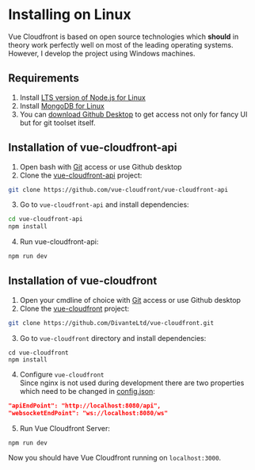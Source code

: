 # Installing on Linux
Vue Cloudfront is based on open source technologies which **should** in theory work perfectly well on most of the leading operating systems.
However, I develop the project using Windows machines.

## Requirements

1. Install [LTS version of Node.js for Linux](https://nodejs.org/en/download/package-manager/)
2. Install [MongoDB for Linux](https://docs.mongodb.com/manual/administration/install-on-linux/)
3. You can [download Github Desktop](https://desktop.github.com/) to get access not only for fancy UI but for git toolset itself.

## Installation of vue-cloudfront-api

1. Open bash with [Git](https://git-scm.com/download/win) access or use Github desktop
2. Clone the [vue-cloudfront-api](https://github.com/vue-cloudfront/vue-cloudfront-api) project:

```bash
git clone https://github.com/vue-cloudfront/vue-cloudfront-api
```

3. Go to `vue-cloudfront-api` and install dependencies:

```bash
cd vue-cloudfront-api
npm install
```

4. Run vue-cloudfront-api:

```bash
npm run dev
```

## Installation of vue-cloudfront

1. Open your cmdline of choice with [Git](https://git-scm.com/download/win) access or use Github desktop
2. Clone the [vue-cloudfront](https://github.com/vue-cloudfront/vue-cloudfront) project:

```bash
git clone https://github.com/DivanteLtd/vue-cloudfront.git
```

3. Go to `vue-cloudfront` directory and install dependencies:

```
cd vue-cloudfront
npm install
```

4. Configure `vue-cloudfront`  
Since nginx is not used during development there are two properties which need to be changed in [config.json](https://github.com/vue-cloudfront/vue-cloudfront/blob/master/config/config.json):
```json
"apiEndPoint": "http://localhost:8080/api",
"websocketEndPoint": "ws://localhost:8080/ws"
```

5. Run Vue Cloudfront Server:

```bash
npm run dev
```

Now you should have Vue Cloudfront running on `localhost:3000`.
